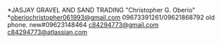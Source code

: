 *JASJAY GRAVEL AND SAND TRADING
"Christopher G. Oberio"
*oberiochristopher061993@gmail.com
09673391261/09621868792 old phone.
new#09623148464
c84294773@gmail.com c84294773@atlassian.com 
